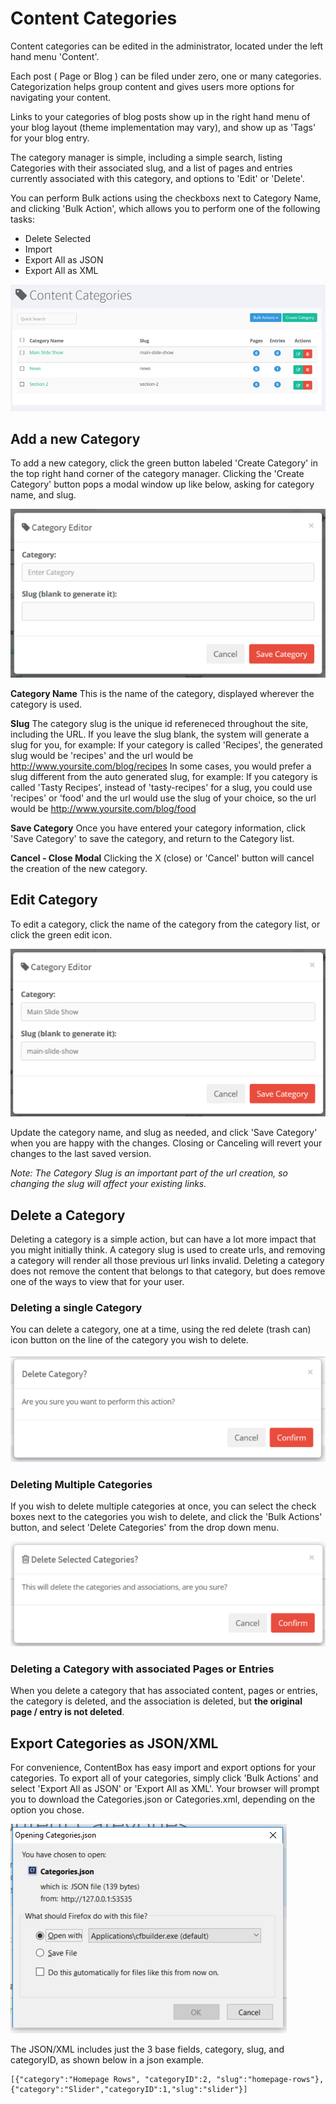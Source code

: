 # Content Categories

Content categories can be edited in the administrator, located under the left hand menu 'Content'.

Each post ( Page or Blog ) can be filed under zero, one or many categories. Categorization helps group content and gives users more options for navigating your content.

Links to your categories of blog posts show up in the right hand menu of your blog layout (theme implementation may vary), and show up as 'Tags' for your blog entry. 

The category manager is simple, including a simple search, listing Categories with their associated slug, and a list of pages and entries currently associated with this category, and options to 'Edit' or 'Delete'. 

You can perform Bulk actions using the checkboxs next to Category Name, and clicking 'Bulk Action', which allows you to perform one of the following tasks:

- Delete Selected
- Import
- Export All as JSON
- Export All as XML

![Content Categories - Screenshot of the UI for Content Categories](../../../images/admin/categoryManager/categoryList.png)

## Add a new Category

To add a new category, click the green button labeled 'Create Category' in the top right hand corner of the category manager. Clicking the 'Create Category' button pops a modal window up like below, asking for category name, and slug.

![User Interface for Adding a Content Category, including a Category Name and Slug](../../../images/admin/categoryManager/addCategory.png)

**Category Name**
This is the name of the category, displayed wherever the category is used. 

**Slug** The category slug is the unique id refereneced throughout the site, including the URL. If you leave the slug blank, the system will generate a slug for you, for example: If your category is called 'Recipes', the generated slug would be 'recipes' and the url would be http://www.yoursite.com/blog/recipes
In some cases, you would prefer a slug different from the auto generated slug, for example: If you category is called 'Tasty Recipes', instead of 'tasty-recipes' for a slug, you could use 'recipes' or 'food' and the url would use the slug of your choice, so the url would be http://www.yoursite.com/blog/food

**Save Category** 
Once you have entered your category information, click 'Save Category' to save the category, and return to the Category list. 

**Cancel - Close Modal**
Clicking the X (close) or 'Cancel' button will cancel the creation of the new category.

## Edit Category

To edit a category, click the name of the category from the category list, or click the green edit icon. 

![User Interface for Adding a Content Category, including a Category Name and Slug](../../../images/admin/categoryManager/editCategory.png)

Update the category name, and slug as needed, and click 'Save Category' when you are happy with the changes. Closing or Canceling will revert your changes to the last saved version.

*Note: The Category Slug is an important part of the url creation, so changing the slug will affect your existing links.* 

## Delete a Category
Deleting a category is a simple action, but can have a lot more impact that you might initially think. A category slug is used to create urls, and removing a category will render all those previous url links invalid. Deleting a category does not remove the content that belongs to that category, but does remove one of the ways to view that for your user.

### Deleting a single Category
You can delete a category, one at a time, using the red delete (trash can) icon button on the line of the category you wish to delete. 

![User Interface for Deleting a Content Category, including a confirmation window for safety](../../../images/admin/categoryManager/confirmDeleteCategory.png)

### Deleting Multiple Categories
If you wish to delete multiple categories at once, you can select the check boxes next to the categories you wish to delete, and click the 'Bulk Actions' button, and select 'Delete Categories' from the drop down menu.

![User Interface for Deleting a Content Category, including a confirmation window for safety](../../../images/admin/categoryManager/confirmDeleteBulkCategory.png)

### Deleting a Category with associated Pages or Entries

When you delete a category that has associated content, pages or entries, the category is deleted, and the association is deleted, but **the original page / entry is not deleted**. 

## Export Categories as JSON/XML

For convenience, ContentBox has easy import and export options for your categories. To export all of your categories, simply click 'Bulk Actions' and select 'Export All as JSON' or 'Export All as XML'. Your browser will prompt you to download the Categories.json or Categories.xml, depending on the option you chose.

![Screenshot of the download json prompt when exporting a JSON file](../../../images/admin/categoryManager/exportCategories.png)

The JSON/XML includes just the 3 base fields, category, slug, and categoryID, as shown below in a json example.

``` 
[{"category":"Homepage Rows", "categoryID":2, "slug":"homepage-rows"},{"category":"Slider","categoryID":1,"slug":"slider"}]
```
		



